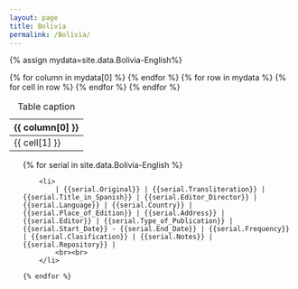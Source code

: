 ```yaml
---
layout: page
title: Bolivia
permalink: /Bolivia/
---
```

{% assign mydata=site.data.Bolivia-English%}

<table>
    <caption>Table caption</caption>
    <thead>
    {% for column in mydata[0] %}
        <th>{{ column[0] }}</th>
    {% endfor %}
    </thead>
    <tbody>
    {% for row in mydata %}
        <tr>
        {% for cell in row %}
            <td>{{ cell[1] }}</td>
        {% endfor %}
        </tr>
    {% endfor %}
    </tbody>
</table>







<ul>
    {% for serial in site.data.Bolivia-English %}
        
        <li>
            | {{serial.Original}} | {{serial.Transliteration}} | {{serial.Title_in_Spanish}} | {{serial.Editor_Director}} | {{serial.Language}} | {{serial.Country}} | {{serial.Place_of_Edition}} | {{serial.Address}} | {{serial.Editor}} | {{serial.Type_of_Publication}} | {{serial.Start_Date}} - {{serial.End_Date}} | {{serial.Frequency}} | {{serial.Clasification}} | {{serial.Notes}} | {{serial.Repository}} |
            <br><br>
        </li>   
        
    {% endfor %}

</ul>